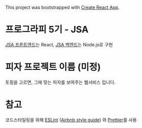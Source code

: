 This project was bootstrapped with [Create React App](https://github.com/facebook/create-react-app).

# 프로그라피 5기 - JSA
[JSA 프론트엔드](https://github.com/prography/5th-jsa-front)는 React, [JSA 백엔드](https://github.com/prography/5th-jsa-back)는 Node.js로 구현

# 피자 프로젝트 이름 (미정)
토핑을 고르면, 그에 맞는 피자를 보여주는 웹서비스 입니다.

# 참고
코드스타일링을 위해 [ESLint](https://eslint.org/) ([Airbnb style guide](https://github.com/airbnb/javascript)) 와 [Prettier](https://prettier.io/docs/en/install.html)를 사용


